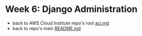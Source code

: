 # Week 6: Django Administration

* back to AWS Cloud Institute repo's root [aci.md](../aci.md)
* back to repo's main [README.md](../../../README.md)
